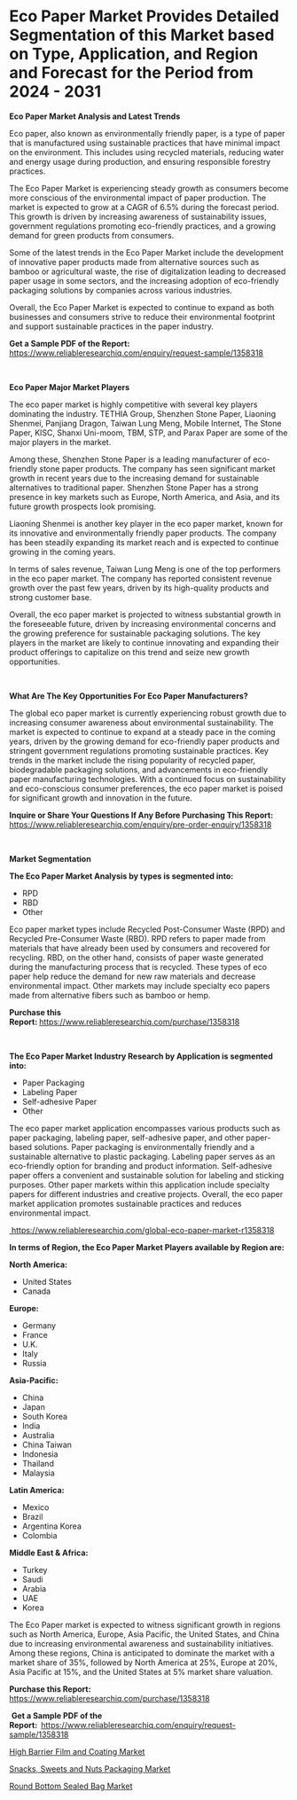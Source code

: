 <p><h1>Eco Paper Market Provides Detailed Segmentation of this Market based on Type, Application, and Region and Forecast for the Period from 2024 - 2031</h1></p><p><strong>Eco Paper Market Analysis and Latest Trends</strong></p>
<p><p>Eco paper, also known as environmentally friendly paper, is a type of paper that is manufactured using sustainable practices that have minimal impact on the environment. This includes using recycled materials, reducing water and energy usage during production, and ensuring responsible forestry practices.</p><p>The Eco Paper Market is experiencing steady growth as consumers become more conscious of the environmental impact of paper production. The market is expected to grow at a CAGR of 6.5% during the forecast period. This growth is driven by increasing awareness of sustainability issues, government regulations promoting eco-friendly practices, and a growing demand for green products from consumers.</p><p>Some of the latest trends in the Eco Paper Market include the development of innovative paper products made from alternative sources such as bamboo or agricultural waste, the rise of digitalization leading to decreased paper usage in some sectors, and the increasing adoption of eco-friendly packaging solutions by companies across various industries.</p><p>Overall, the Eco Paper Market is expected to continue to expand as both businesses and consumers strive to reduce their environmental footprint and support sustainable practices in the paper industry.</p></p>
<p><strong>Get a Sample PDF of the Report:&nbsp;</strong> <a href="https://www.reliableresearchiq.com/enquiry/request-sample/1358318">https://www.reliableresearchiq.com/enquiry/request-sample/1358318</a></p>
<p>&nbsp;</p>
<p><strong>Eco Paper Major Market Players</strong></p>
<p><p>The eco paper market is highly competitive with several key players dominating the industry. TETHIA Group, Shenzhen Stone Paper, Liaoning Shenmei, Panjiang Dragon, Taiwan Lung Meng, Mobile Internet, The Stone Paper, KISC, Shanxi Uni-moom, TBM, STP, and Parax Paper are some of the major players in the market.</p><p>Among these, Shenzhen Stone Paper is a leading manufacturer of eco-friendly stone paper products. The company has seen significant market growth in recent years due to the increasing demand for sustainable alternatives to traditional paper. Shenzhen Stone Paper has a strong presence in key markets such as Europe, North America, and Asia, and its future growth prospects look promising.</p><p>Liaoning Shenmei is another key player in the eco paper market, known for its innovative and environmentally friendly paper products. The company has been steadily expanding its market reach and is expected to continue growing in the coming years.</p><p>In terms of sales revenue, Taiwan Lung Meng is one of the top performers in the eco paper market. The company has reported consistent revenue growth over the past few years, driven by its high-quality products and strong customer base.</p><p>Overall, the eco paper market is projected to witness substantial growth in the foreseeable future, driven by increasing environmental concerns and the growing preference for sustainable packaging solutions. The key players in the market are likely to continue innovating and expanding their product offerings to capitalize on this trend and seize new growth opportunities.</p></p>
<p>&nbsp;</p>
<p><strong>What Are The Key Opportunities For Eco Paper Manufacturers?</strong></p>
<p><p>The global eco paper market is currently experiencing robust growth due to increasing consumer awareness about environmental sustainability. The market is expected to continue to expand at a steady pace in the coming years, driven by the growing demand for eco-friendly paper products and stringent government regulations promoting sustainable practices. Key trends in the market include the rising popularity of recycled paper, biodegradable packaging solutions, and advancements in eco-friendly paper manufacturing technologies. With a continued focus on sustainability and eco-conscious consumer preferences, the eco paper market is poised for significant growth and innovation in the future.</p></p>
<p><strong>Inquire or Share Your Questions If Any Before Purchasing This Report:</strong> <a href="https://www.reliableresearchiq.com/enquiry/pre-order-enquiry/1358318">https://www.reliableresearchiq.com/enquiry/pre-order-enquiry/1358318</a></p>
<p>&nbsp;</p>
<p><strong>Market Segmentation</strong></p>
<p><strong>The Eco Paper Market Analysis by types is segmented into:</strong></p>
<p><ul><li>RPD</li><li>RBD</li><li>Other</li></ul></p>
<p><p>Eco paper market types include Recycled Post-Consumer Waste (RPD) and Recycled Pre-Consumer Waste (RBD). RPD refers to paper made from materials that have already been used by consumers and recovered for recycling. RBD, on the other hand, consists of paper waste generated during the manufacturing process that is recycled. These types of eco paper help reduce the demand for new raw materials and decrease environmental impact. Other markets may include specialty eco papers made from alternative fibers such as bamboo or hemp.</p></p>
<p><strong>Purchase this Report:&nbsp;</strong><a href="https://www.reliableresearchiq.com/purchase/1358318">https://www.reliableresearchiq.com/purchase/1358318</a></p>
<p>&nbsp;</p>
<p><strong>The Eco Paper Market Industry Research by Application is segmented into:</strong></p>
<p><ul><li>Paper Packaging</li><li>Labeling Paper</li><li>Self-adhesive Paper</li><li>Other</li></ul></p>
<p><p>The eco paper market application encompasses various products such as paper packaging, labeling paper, self-adhesive paper, and other paper-based solutions. Paper packaging is environmentally friendly and a sustainable alternative to plastic packaging. Labeling paper serves as an eco-friendly option for branding and product information. Self-adhesive paper offers a convenient and sustainable solution for labeling and sticking purposes. Other paper markets within this application include specialty papers for different industries and creative projects. Overall, the eco paper market application promotes sustainable practices and reduces environmental impact.</p></p>
<p><a href="https://www.reliableresearchiq.com/global-eco-paper-market-r1358318">&nbsp;https://www.reliableresearchiq.com/global-eco-paper-market-r1358318</a></p>
<p><strong>In terms of Region, the Eco Paper Market Players available by Region are:</strong></p>
<p>
    <p> <strong> North America: </strong>
        <ul>
            <li>United States</li>
            <li>Canada</li>
        </ul>
        </p> 
    <p> <strong> Europe: </strong>
        <ul>
            <li>Germany</li>
            <li>France</li>
            <li>U.K.</li>
            <li>Italy</li>
            <li>Russia</li>
        </ul>
        </p> 
    <p> <strong> Asia-Pacific: </strong>
        <ul>
            <li>China</li>
            <li>Japan</li>
            <li>South Korea</li>
            <li>India</li>
            <li>Australia</li>
            <li>China Taiwan</li>
            <li>Indonesia</li>
            <li>Thailand</li>
            <li>Malaysia</li>
        </ul>
        </p> 
    <p> <strong> Latin America: </strong>
        <ul>
            <li>Mexico</li>
            <li>Brazil</li>
            <li>Argentina Korea</li>
            <li>Colombia</li>
        </ul>
        </p> 
    <p> <strong> Middle East & Africa: </strong>
        <ul>
            <li>Turkey</li>
            <li>Saudi</li>
            <li>Arabia</li>
            <li>UAE</li>
            <li>Korea</li>
        </ul>
    </p>
    </p>
<p><p>The Eco Paper market is expected to witness significant growth in regions such as North America, Europe, Asia Pacific, the United States, and China due to increasing environmental awareness and sustainability initiatives. Among these regions, China is anticipated to dominate the market with a market share of 35%, followed by North America at 25%, Europe at 20%, Asia Pacific at 15%, and the United States at 5% market share valuation.</p></p>
<p><strong>Purchase this Report: </strong><a href="https://www.reliableresearchiq.com/purchase/1358318">https://www.reliableresearchiq.com/purchase/1358318</a></p>
<p>&nbsp;<strong>Get a Sample PDF of the Report:&nbsp;&nbsp;</strong><a href="https://www.reliableresearchiq.com/enquiry/request-sample/1358318">https://www.reliableresearchiq.com/enquiry/request-sample/1358318</a></p>
<p><strong></strong></p>
<p><p><a href="https://github.com/trameciabutler45/Market-Research-Report-List-1/blob/main/high-barrier-film-and-coating-market.md">High Barrier Film and Coating Market</a></p><p><a href="https://github.com/avakerr6577/Market-Research-Report-List-1/blob/main/snacks-sweets-and-nuts-packaging-market.md">Snacks, Sweets and Nuts Packaging Market</a></p><p><a href="https://github.com/staberhelen84/Market-Research-Report-List-1/blob/main/round-bottom-sealed-bag-market.md">Round Bottom Sealed Bag Market</a></p></p>